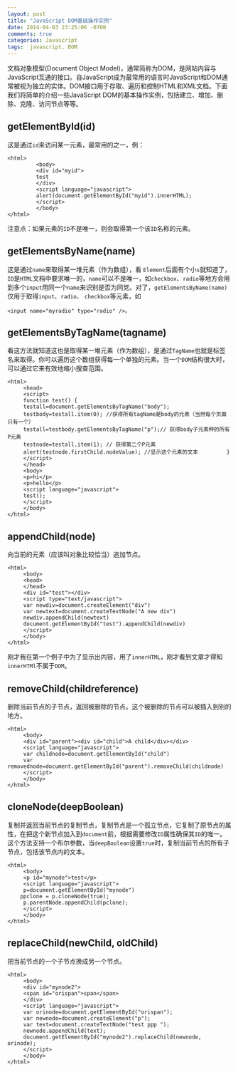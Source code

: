 ```yaml
---
layout: post
title: "JavaScript DOM基础操作实例"
date: 2014-04-03 23:25:06 -0700
comments: true
categories: Javascript
tags:  javascript, BOM
---
```



文档对象模型(Document Object Model)，通常简称为DOM，是网站内容与JavaScript互通的接口。自JavaScript成为最常用的语言时JavaScript和DOM通常被视为独立的实体。DOM接口用于存取、遍历和控制HTML和XML文档。下面我们将简单的介绍一些JavaScript DOM的基本操作实例，包括建立、增加、删除、克隆、访问节点等等。

## getElementById(id)  

这是通过`id`来访问某一元素，最常用的之一，例：

	<html> 
	         <body> 
	         <div id="myid"> 
	         test  
	         </div> 
	         <script language="javascript"> 
	         alert(document.getElementById("myid").innerHTML);  
	         </script> 
	         </body> 
	</html> 

注意点：如果元素的`ID`不是唯一，则会取得第一个该`ID`名称的元素。

## getElementsByName(name)  	

这是通过`name`来取得某一堆元素（作为数组），看 `Element`后面有个小`s`就知道了，`ID`是`HTML`文档中要求唯一的，`name`可以不是唯一，如`checkbox`、`radio`等地方会用到多个`input`用同一个`name`来识别是否为同党。对了，`getElementsByName(name)`仅用于取得`input`、`radio`、 `checkbox`等元素，如

	<input name="myradio" type="radio" />。


## getElementsByTagName(tagname)

看这方法就知道这也是取得某一堆元素（作为数组），是通过`TagName`也就是标签名来取得。你可以遍历这个数组获得每一个单独的元素。当一个`DOM`结构很大时，可以通过它来有效地缩小搜查范围。    

	<html>           
         <head> 
         <script> 
         function test() {  
         testall=document.getElementsByTagName("body");  
         testbody=testall.item(0); //获得所有tagName是body的元素（当然每个页面只有一个）  
         testall=testbody.getElementsByTagName("p");// 获得body子元素种的所有P元素  
         testnode=testall.item(1); // 获得第二个P元素           
         alert(testnode.firstChild.nodeValue); //显示这个元素的文本         }  
         </script> 
         </head> 
         <body> 
         <p>hi</p> 
         <p>hello</p> 
         <script language="javascript"> 
         test();  
         </script> 
         </body> 
	</html> 

## appendChild(node)

向当前的元素（应该叫对象比较恰当）追加节点。  

	<html> 
         <body> 
         <head> 
         </head> 
         <div id="test"></div> 
         <script type="text/javascript"> 
         var newdiv=document.createElement("div")  
         var newtext=document.createTextNode("A new div")           
         newdiv.appendChild(newtext)  
         document.getElementById("test").appendChild(newdiv)  
         </script> 
         </body> 
	</html> 

刚才我在第一个例子中为了显示出内容，用了`innerHTML`，刚才看到文章才得知`innerHTMl`不属于`DOM`。 

## removeChild(childreference)

删除当前节点的子节点，返回被删除的节点。这个被删除的节点可以被插入到别的地方。

	<html> 
         <body> 
         <div id="parent"><div id="child">A child</div></div> 
         <script language="javascript"> 
         var childnode=document.getElementById("child")  
         var removednode=document.getElementById("parent").removeChild(childnode)  
         </script> 
         </body> 
	</html> 


## cloneNode(deepBoolean)

复制并返回当前节点的复制节点，复制节点是一个孤立节点，它复制了原节点的属性，在把这个新节点加入到`document`前，根据需要修改`ID`属性确保其`ID`的唯一。这个方法支持一个布尔参数，当`deepBoolean`设置`true`时，复制当前节点的所有子节点，包括该节点内的文本。

	<html> 
         <body> 
         <p id="mynode">test</p> 
         <script language="javascript"> 
         p=document.getElementById("mynode")   
        ppclone = p.cloneNode(true);  
         p.parentNode.appendChild(pclone);  
         </script> 
         </body> 
	</html> 

## replaceChild(newChild, oldChild)

把当前节点的一个子节点换成另一个节点。

	<html> 
         <body> 
         <div id="mynode2"> 
         <span id="orispan">span</span> 
         </div> 
         <script language="javascript"> 
         var orinode=document.getElementById("orispan");  
         var newnode=document.createElement("p");  
         var text=document.createTextNode("test ppp ");  
         newnode.appendChild(text);  
         document.getElementById("mynode2").replaceChild(newnode, orinode);  
         </script> 
         </body> 
	</html> 

